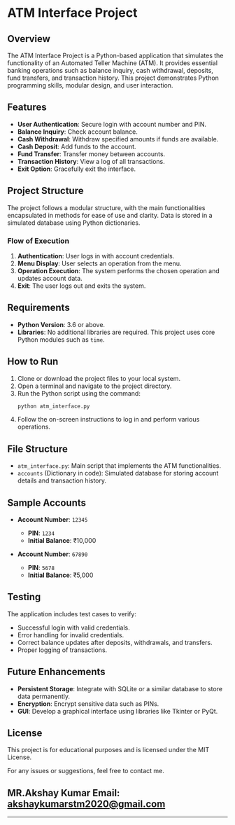 # ATM Interface Project

## Overview
The ATM Interface Project is a Python-based application that simulates the functionality of an Automated Teller Machine (ATM). It provides essential banking operations such as balance inquiry, cash withdrawal, deposits, fund transfers, and transaction history. This project demonstrates Python programming skills, modular design, and user interaction.

## Features
- **User Authentication**: Secure login with account number and PIN.
- **Balance Inquiry**: Check account balance.
- **Cash Withdrawal**: Withdraw specified amounts if funds are available.
- **Cash Deposit**: Add funds to the account.
- **Fund Transfer**: Transfer money between accounts.
- **Transaction History**: View a log of all transactions.
- **Exit Option**: Gracefully exit the interface.

## Project Structure
The project follows a modular structure, with the main functionalities encapsulated in methods for ease of use and clarity. Data is stored in a simulated database using Python dictionaries.

### Flow of Execution
1. **Authentication**: User logs in with account credentials.
2. **Menu Display**: User selects an operation from the menu.
3. **Operation Execution**: The system performs the chosen operation and updates account data.
4. **Exit**: The user logs out and exits the system.

## Requirements
- **Python Version**: 3.6 or above.
- **Libraries**: No additional libraries are required. This project uses core Python modules such as `time`.

## How to Run
1. Clone or download the project files to your local system.
2. Open a terminal and navigate to the project directory.
3. Run the Python script using the command:
   ```bash
   python atm_interface.py
   ```
4. Follow the on-screen instructions to log in and perform various operations.

## File Structure
- `atm_interface.py`: Main script that implements the ATM functionalities.
- `accounts` (Dictionary in code): Simulated database for storing account details and transaction history.

## Sample Accounts
- **Account Number**: `12345`
  - **PIN**: `1234`
  - **Initial Balance**: ₹10,000

- **Account Number**: `67890`
  - **PIN**: `5678`
  - **Initial Balance**: ₹5,000

## Testing
The application includes test cases to verify:
- Successful login with valid credentials.
- Error handling for invalid credentials.
- Correct balance updates after deposits, withdrawals, and transfers.
- Proper logging of transactions.

## Future Enhancements
- **Persistent Storage**: Integrate with SQLite or a similar database to store data permanently.
- **Encryption**: Encrypt sensitive data such as PINs.
- **GUI**: Develop a graphical interface using libraries like Tkinter or PyQt.

## License
This project is for educational purposes and is licensed under the MIT License.

For any issues or suggestions, feel free to contact me.
## MR.Akshay Kumar Email: akshaykumarstm2020@gmail.com
---
